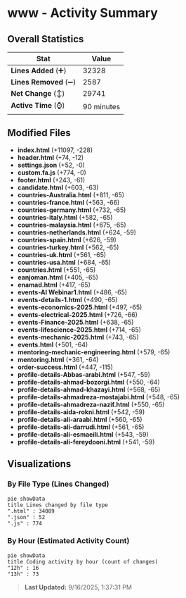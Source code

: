 # www - Activity Summary 

## Overall Statistics

| Stat                   | Value                                                             |
| ---------------------- | ----------------------------------------------------------------- |
| **Lines Added** (➕)   | 32328                                          |
| **Lines Removed** (➖) | 2587                                        |
| **Net Change** (↕)    | 29741                |
| **Active Time** (⌚)   | 90 minutes |


## Modified Files
- **index.html** (+11097, -228)
- **header.html** (+74, -12)
- **settings.json** (+52, -0)
- **custom.fa.js** (+774, -0)
- **footer.html** (+243, -61)
- **candidate.html** (+603, -63)
- **countries-Australia.html** (+811, -65)
- **countries-france.html** (+563, -66)
- **countries-germany.html** (+732, -65)
- **countries-italy.html** (+582, -65)
- **countries-malaysia.html** (+675, -65)
- **countries-netherlands.html** (+624, -59)
- **countries-spain.html** (+626, -59)
- **countries-turkey.html** (+562, -65)
- **countries-uk.html** (+561, -65)
- **countries-usa.html** (+684, -65)
- **countries.html** (+551, -65)
- **eanjoman.html** (+405, -65)
- **enamad.html** (+417, -65)
- **events-AI Webinar1.html** (+486, -65)
- **events-details-1.html** (+490, -65)
- **events-economics-2025.html** (+497, -65)
- **events-electrical-2025.html** (+726, -66)
- **events-Finance-2025.html** (+638, -65)
- **events-lifescience-2025.html** (+714, -65)
- **events-mechanic-2025.html** (+743, -65)
- **events.html** (+501, -64)
- **mentoring-mechanic-engineering.html** (+579, -65)
- **mentoring.html** (+361, -64)
- **order-success.html** (+447, -115)
- **profile-details-Abbas-arabi.html** (+547, -59)
- **profile-details-ahmad-bozorgi.html** (+550, -64)
- **profile-details-ahmad-khazayi.html** (+568, -65)
- **profile-details-ahmadreza-mostajabi.html** (+548, -65)
- **profile-details-ahmadreza-nazif.html** (+550, -65)
- **profile-details-aida-rokni.html** (+542, -59)
- **profile-details-ali-araabi.html** (+560, -65)
- **profile-details-ali-darrudi.html** (+561, -65)
- **profile-details-ali-esmaeili.html** (+543, -59)
- **profile-details-ali-fereydooni.html** (+541, -59)

## Visualizations

### By File Type (Lines Changed)

```mermaid
pie showData
title Lines changed by file type
".html" : 34089
".json" : 52
".js" : 774
```

### By Hour (Estimated Activity Count)

```mermaid
pie showData
title Coding activity by hour (count of changes)
"12h" : 16
"13h" : 73
```


> **Last Updated:** 9/16/2025, 1:37:31 PM